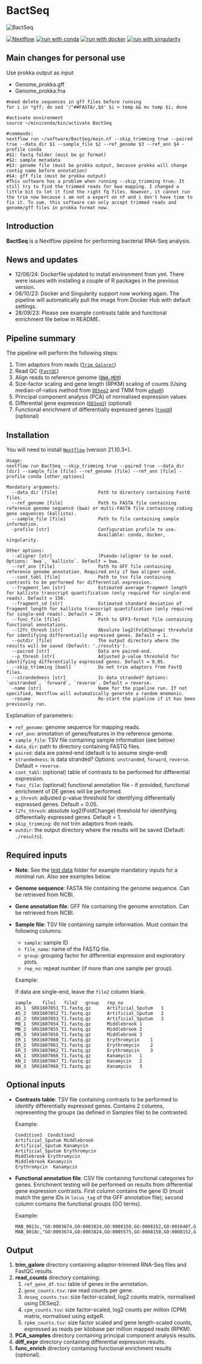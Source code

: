 # BactSeq

![BactSeq](https://github.com/adamd3/BactSeq/actions/workflows/ci.yml/badge.svg)

[![Nextflow](https://img.shields.io/badge/nextflow%20DSL2-%E2%89%A521.10.3-23aa62.svg?labelColor=000000)](https://www.nextflow.io/)
[![run with conda](http://img.shields.io/badge/run%20with-conda-3EB049?labelColor=000000&logo=anaconda)](https://docs.conda.io/en/latest/)
[![run with docker](https://img.shields.io/badge/run%20with-docker-0db7ed?labelColor=000000&logo=docker)](https://www.docker.com/)
[![run with singularity](https://img.shields.io/badge/run%20with-singularity-1d355c.svg?labelColor=000000)](https://sylabs.io/docs/)

## Main changes for personal use
Use prokka output as input
- Genome_prokka.gff
- Genome_prokka.fna
```
#need delete sequences in gff files before running
for i in *gff; do sed '/^##FASTA/,$d' $i > temp && mv temp $i; done
```

```
#activate environment
source ~/miniconda/bin/activate BactSeq

#commands:
nextflow run ~/software/BactSeq/main.nf --skip_trimming true --paired true --data_dir $1 --sample_file $2 --ref_genome $3 --ref_ann $4 -profile conda 
#$1: fastq folder (must be gz format)
#$2: sample metadata
#$3: genome file (must be prokka output, because prokka will change contig name before annotation)
#$4: gff file (must be prokka output)
#This software has a problem when running --skip_trimming true. It still try to find the trimmed reads for bwa mapping. I changed a little bit to let it find the right fq files. However, it cannot run the trim now because i am not a expert on nf and i don't have time to fix it. To sum, this software can only accept trimmed reads and genome/gff files in prokka format now.
```



## Introduction

**BactSeq** is a Nextflow pipeline for performing bacterial RNA-Seq analysis.

## News and updates

- 12/06/24: Dockerfile updated to install environment from yml. There were issues with installing a couple of R packages in the previous version.
- 06/10/23: Docker and Singularity support now working again. The pipeline will automatically pull the image from Docker Hub with default settings.
- 28/09/23: Please see example contrasts table and functional enrichment file below in README.

## Pipeline summary

The pipeline will perform the following steps:

1. Trim adaptors from reads ([`Trim Galore!`](https://www.bioinformatics.babraham.ac.uk/projects/trim_galore/))
2. Read QC ([`FastQC`](https://www.bioinformatics.babraham.ac.uk/projects/fastqc/))
3. Align reads to reference genome ([`BWA-MEM`](https://github.com/lh3/bwa/))
4. Size-factor scaling and gene length (RPKM) scaling of counts (Using median-of-ratios method from [`DESeq2`](https://bioconductor.org/packages/release/bioc/html/DESeq2.html) and TMM from [`edgeR`](http://bioconductor.org/packages/release/bioc/html/edgeR.html))
5. Principal component analysis (PCA) of normalised expression values
6. Differential gene expression ([`DESeq2`](https://bioconductor.org/packages/release/bioc/html/DESeq2.html)) (optional)
7. Functional enrichment of differentially expressed genes ([`topGO`](https://bioconductor.org/packages/release/bioc/html/topGO.html)) (optional)

## Installation

You will need to install [`Nextflow`](https://www.nextflow.io/) (version 21.10.3+).

```
Usage:
nextflow run BactSeq --skip_trimming true --paired true --data_dir [dir] --sample_file [file] --ref_genome [file] --ref_ann [file] -profile conda [other_options]

Mandatory arguments:
  --data_dir [file]               Path to directory containing FastQ files.
  --ref_genome [file]             Path to FASTA file containing reference genome sequence (bwa) or multi-FASTA file containing coding gene sequences (kallisto).
  --sample_file [file]            Path to file containing sample information.
  -profile [str]                  Configuration profile to use.
                                  Available: conda, docker, singularity.

Other options:
  --aligner [str]                 (Pseudo-)aligner to be used. Options: `bwa`, `kallisto`. Default = bwa.
  --ref_ann [file]                Path to GFF file containing reference genome annotation. Required only if bwa aligner used.
  --cont_tabl [file]              Path to tsv file containing contrasts to be performed for differential expression.
  --fragment_len [str]            Estimated average fragment length for kallisto transcript quantification (only required for single-end reads). Default = 150.
  --fragment_sd [str]             Estimated standard deviation of fragment length for kallisto transcript quantification (only required for single-end reads). Default = 20.
  --func_file [file]              Path to GFF3-format file containing functional annotations.
  --l2fc_thresh [str]             Absolute log2(FoldChange) threshold for identifying differentially expressed genes. Default = 1.
  --outdir [file]                 The output directory where the results will be saved (Default: './results').
  --paired [str]                  Data are paired-end.
  --p_thresh [str]                Adjusted p-value threshold for identifying differentially expressed genes. Default = 0.05.
  --skip_trimming [bool]          Do not trim adaptors from FastQ files.
  --strandedness [str]            Is data stranded? Options: `unstranded`, `forward`, `reverse`. Default = reverse.
  -name [str]                     Name for the pipeline run. If not specified, Nextflow will automatically generate a random mnemonic.
  -resume                         Re-start the pipeline if it has been previously run.
```

Explanation of parameters:

- `ref_genome`: genome sequence for mapping reads.
- `ref_ann`: annotation of genes/features in the reference genome.
- `sample_file`: TSV file containing sample information (see below)
- `data_dir`: path to directory containing FASTQ files.
- `paired`: data are paired-end (default is to assume single-end)
- `strandedness`: is data stranded? Options: `unstranded`, `forward`, `reverse`. Default = `reverse`.
- `cont_tabl`: (optional) table of contrasts to be performed for differential expression.
- `func_file`: (optional) functional annotation file - if provided, functional enrichment of DE genes will be performed.
- `p_thresh`: adjusted p-value threshold for identifying differentially expressed genes. Default = 0.05.
- `l2fc_thresh`: absolute log2(FoldChange) threshold for identifying differentially expressed genes. Default = 1.
- `skip_trimming`: do not trim adaptors from reads.
- `outdir`: the output directory where the results will be saved (Default: `./results`).

## Required inputs

- **Note**: See the [test data](https://github.com/adamd3/BactSeq/tree/main/test_data) folder for example mandatory inputs for a minimal run. Also see examples below.
- **Genome sequence**: FASTA file containing the genome sequence. Can be retrieved from NCBI.
- **Gene annotation file**: GFF file containing the genome annotation. Can be retrieved from NCBI.
- **Sample file**: TSV file containing sample information. Must contain the following columns:

  - `sample`: sample ID
  - `file_name`: name of the FASTQ file.
  - `group`: grouping factor for differential expression and exploratory plots.
  - `rep_no`: repeat number (if more than one sample per group).

  Example:

  If data are single-end, leave the `file2` column blank.

  ```console
  sample	file1   file2	group	rep_no
  AS_1	SRX1607051_T1.fastq.gz	    Artificial_Sputum	1
  AS_2	SRX1607052_T1.fastq.gz	    Artificial_Sputum	2
  AS_3	SRX1607053_T1.fastq.gz	    Artificial_Sputum	3
  MB_1	SRX1607054_T1.fastq.gz	    Middlebrook	1
  MB_2	SRX1607055_T1.fastq.gz	    Middlebrook	2
  MB_3	SRX1607056_T1.fastq.gz	    Middlebrook	3
  ER_1	SRX1607060_T1.fastq.gz	    Erythromycin	1
  ER_2	SRX1607061_T1.fastq.gz	    Erythromycin	2
  ER_3	SRX1607062_T1.fastq.gz	    Erythromycin	3
  KN_1	SRX1607066_T1.fastq.gz	    Kanamycin	1
  KN_2	SRX1607067_T1.fastq.gz	    Kanamycin	2
  KN_3	SRX1607068_T1.fastq.gz	    Kanamycin	3
  ```

## Optional inputs

- **Contrasts table**: TSV file containing contrasts to be performed to identify differentially expressed genes.
  Contains 2 columns, representing the groups (as defined in Samples file) to be contrasted.

  Example:

  ```console
  Condition1  Condition2
  Artificial_Sputum Middlebrook
  Artificial_Sputum Kanamycin
  Artificial_Sputum Erythromycin
  Middlebrook Erythromycin
  Middlebrook Kanamycin
  Erythromycin  Kanamycin
  ```

- **Functional annotation file**: CSV file containing functional categories for genes. Enrichment testing will be performed
  on results from differential gene expression contrasts. First column contains the gene ID (must match the gene IDs in `locus_tag` of the GFF annotation file); second column contains the functional groups (GO terms).

  Example:

  ```console
  MAB_0013c,"GO:0003674,GO:0003824,GO:0008150,GO:0008152,GO:0016407,GO:0016740,GO:0016746,GO:0016747"
  MAB_0018c,"GO:0003674,GO:0003824,GO:0005575,GO:0008150,GO:0008152,GO:0008168,GO:0016020,GO:0016021,GO:0016740,GO:0016741,GO:0031224,GO:0032259,GO:0044425"

  ```

## Output

1. **trim_galore** directory containing adaptor-trimmed RNA-Seq files and FastQC results.
2. **read_counts** directory containing:
   1. `ref_gene_df.tsv`: table of genes in the annotation.
   2. `gene_counts.tsv`: raw read counts per gene.
   3. `deseq_counts.tsv`: size factor-scaled, log2 counts matrix, normalised using DESeq2.
   4. `cpm_counts.tsv`: size factor-scaled, log2 counts per million (CPM) matrix, normalised using edgeR.
   5. `rpkm_counts.tsv`: size factor scaled and gene length-scaled counts, expressed as reads per kilobase per million mapped reads (RPKM).
3. **PCA_samples** directory containing principal component analysis results.
4. **diff_expr** directory containing differential expression results.
5. **func_enrich** directory containing functional enrichment results (optional).
